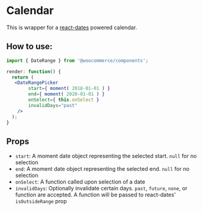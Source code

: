 Calendar
============

This is wrapper for a [react-dates](https://github.com/airbnb/react-dates) powered calendar.

## How to use:

```jsx
import { DateRange } from '@woocommerce/components';

render: function() {
  return (
   <DateRangePicker
		start={ moment( 2018-01-01 ) }
		end={ moment( 2020-01-01 ) }
		onSelect={ this.onSelect }
		invalidDays="past"
	/>
  );
}
```

## Props

* `start`: A moment date object representing the selected start. `null` for no selection
* `end`: A moment date object representing the selected end. `null` for no selection
* `onSelect`: A function called upon selection of a date
* `invalidDays`: Optionally invalidate certain days. `past`, `future`, `none`, or function are accepted. A function will be passed to react-dates' `isOutsideRange` prop

